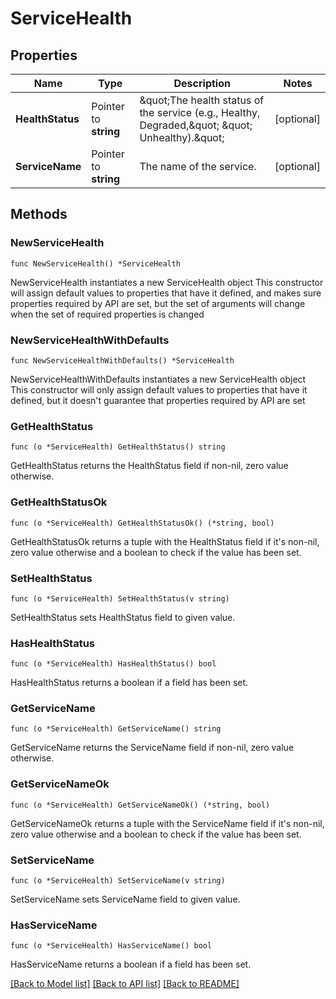 # ServiceHealth

## Properties

Name | Type | Description | Notes
------------ | ------------- | ------------- | -------------
**HealthStatus** | Pointer to **string** | \&quot;The health status of the service (e.g., Healthy, Degraded,\&quot; \&quot; Unhealthy).\&quot;  | [optional] 
**ServiceName** | Pointer to **string** | The name of the service. | [optional] 

## Methods

### NewServiceHealth

`func NewServiceHealth() *ServiceHealth`

NewServiceHealth instantiates a new ServiceHealth object
This constructor will assign default values to properties that have it defined,
and makes sure properties required by API are set, but the set of arguments
will change when the set of required properties is changed

### NewServiceHealthWithDefaults

`func NewServiceHealthWithDefaults() *ServiceHealth`

NewServiceHealthWithDefaults instantiates a new ServiceHealth object
This constructor will only assign default values to properties that have it defined,
but it doesn't guarantee that properties required by API are set

### GetHealthStatus

`func (o *ServiceHealth) GetHealthStatus() string`

GetHealthStatus returns the HealthStatus field if non-nil, zero value otherwise.

### GetHealthStatusOk

`func (o *ServiceHealth) GetHealthStatusOk() (*string, bool)`

GetHealthStatusOk returns a tuple with the HealthStatus field if it's non-nil, zero value otherwise
and a boolean to check if the value has been set.

### SetHealthStatus

`func (o *ServiceHealth) SetHealthStatus(v string)`

SetHealthStatus sets HealthStatus field to given value.

### HasHealthStatus

`func (o *ServiceHealth) HasHealthStatus() bool`

HasHealthStatus returns a boolean if a field has been set.

### GetServiceName

`func (o *ServiceHealth) GetServiceName() string`

GetServiceName returns the ServiceName field if non-nil, zero value otherwise.

### GetServiceNameOk

`func (o *ServiceHealth) GetServiceNameOk() (*string, bool)`

GetServiceNameOk returns a tuple with the ServiceName field if it's non-nil, zero value otherwise
and a boolean to check if the value has been set.

### SetServiceName

`func (o *ServiceHealth) SetServiceName(v string)`

SetServiceName sets ServiceName field to given value.

### HasServiceName

`func (o *ServiceHealth) HasServiceName() bool`

HasServiceName returns a boolean if a field has been set.


[[Back to Model list]](../README.md#documentation-for-models) [[Back to API list]](../README.md#documentation-for-api-endpoints) [[Back to README]](../README.md)


